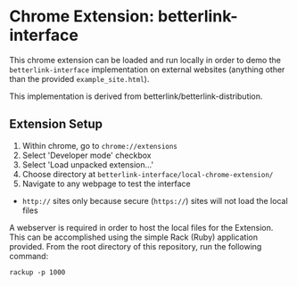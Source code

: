 Chrome Extension: betterlink-interface
====================

This chrome extension can be loaded and run locally in order to demo the `betterlink-interface` implementation on external websites (anything other than the provided `example_site.html`).

This implementation is derived from betterlink/betterlink-distribution.

Extension Setup
--------

1. Within chrome, go to `chrome://extensions`
2. Select 'Developer mode' checkbox
3. Select 'Load unpacked extension...'
4. Choose directory at `betterlink-interface/local-chrome-extension/`
5. Navigate to any webpage to test the interface
  - `http://` sites only because secure (`https://`) sites will not load the local files

A webserver is required in order to host the local files for the Extension. This can be accomplished using the simple Rack (Ruby) application provided. From the root directory of this repository, run the following command:

```
rackup -p 1000
```
